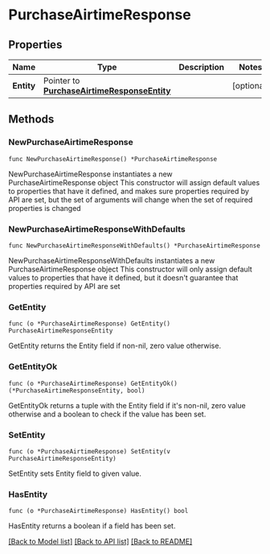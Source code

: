 # PurchaseAirtimeResponse

## Properties

Name | Type | Description | Notes
------------ | ------------- | ------------- | -------------
**Entity** | Pointer to [**PurchaseAirtimeResponseEntity**](PurchaseAirtimeResponseEntity.md) |  | [optional] 

## Methods

### NewPurchaseAirtimeResponse

`func NewPurchaseAirtimeResponse() *PurchaseAirtimeResponse`

NewPurchaseAirtimeResponse instantiates a new PurchaseAirtimeResponse object
This constructor will assign default values to properties that have it defined,
and makes sure properties required by API are set, but the set of arguments
will change when the set of required properties is changed

### NewPurchaseAirtimeResponseWithDefaults

`func NewPurchaseAirtimeResponseWithDefaults() *PurchaseAirtimeResponse`

NewPurchaseAirtimeResponseWithDefaults instantiates a new PurchaseAirtimeResponse object
This constructor will only assign default values to properties that have it defined,
but it doesn't guarantee that properties required by API are set

### GetEntity

`func (o *PurchaseAirtimeResponse) GetEntity() PurchaseAirtimeResponseEntity`

GetEntity returns the Entity field if non-nil, zero value otherwise.

### GetEntityOk

`func (o *PurchaseAirtimeResponse) GetEntityOk() (*PurchaseAirtimeResponseEntity, bool)`

GetEntityOk returns a tuple with the Entity field if it's non-nil, zero value otherwise
and a boolean to check if the value has been set.

### SetEntity

`func (o *PurchaseAirtimeResponse) SetEntity(v PurchaseAirtimeResponseEntity)`

SetEntity sets Entity field to given value.

### HasEntity

`func (o *PurchaseAirtimeResponse) HasEntity() bool`

HasEntity returns a boolean if a field has been set.


[[Back to Model list]](../README.md#documentation-for-models) [[Back to API list]](../README.md#documentation-for-api-endpoints) [[Back to README]](../README.md)


